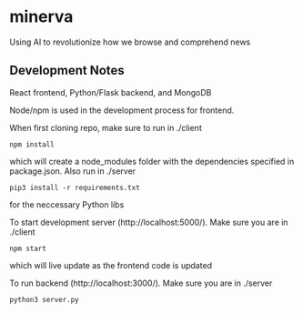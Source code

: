 # minerva
Using AI to revolutionize how we browse and comprehend news

## Development Notes
React frontend, Python/Flask backend, and MongoDB

Node/npm is used in the development process for frontend.

When first cloning repo, make sure to run in ./client 
```
npm install
```
which will create a node_modules folder with the dependencies specified in package.json. Also run in ./server
```
pip3 install -r requirements.txt
```
for the neccessary Python libs

To start development server (http://localhost:5000/). Make sure you are in ./client
```
npm start
```

which will live update as the frontend code is updated

To run backend (http://localhost:3000/). Make sure you are in ./server
```
python3 server.py
```
